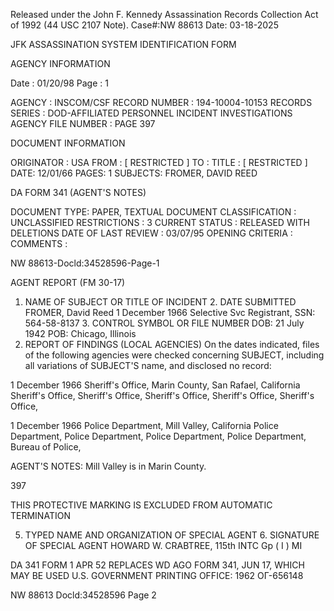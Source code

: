 Released under the John F. Kennedy
Assassination Records Collection Act of
1992 (44 USC 2107 Note). Case#:NW
88613 Date: 03-18-2025

JFK ASSASSINATION SYSTEM
IDENTIFICATION FORM

AGENCY INFORMATION

Date : 01/20/98
Page : 1

AGENCY : INSCOM/CSF
RECORD NUMBER : 194-10004-10153
RECORDS SERIES : DOD-AFFILIATED PERSONNEL INCIDENT INVESTIGATIONS
AGENCY FILE NUMBER : PAGE 397

DOCUMENT INFORMATION

ORIGINATOR : USA
FROM : [ RESTRICTED ]
TO :
TITLE : [ RESTRICTED ]
DATE: 12/01/66
PAGES: 1
SUBJECTS: FROMER, DAVID REED

DA FORM 341 (AGENT'S NOTES)

DOCUMENT TYPE: PAPER, TEXTUAL DOCUMENT
CLASSIFICATION : UNCLASSIFIED
RESTRICTIONS : 3
CURRENT STATUS : RELEASED WITH DELETIONS
DATE OF LAST REVIEW : 03/07/95
OPENING CRITERIA :
COMMENTS :

NW 88613-Docld:34528596-Page-1

AGENT REPORT
(FM 30-17)

1. NAME OF SUBJECT OR TITLE OF INCIDENT 2. DATE SUBMITTED
FROMER, David Reed 1 December 1966
Selective Svc Registrant, SSN: 564-58-8137 3. CONTROL SYMBOL OR FILE NUMBER
DOB: 21 July 1942
POB: Chicago, Illinois
4. REPORT OF FINDINGS
(LOCAL AGENCIES) On the dates indicated, files of the following
agencies were checked concerning SUBJECT, including all variations of SUBJECT'S
name, and disclosed no record:

1 December 1966 Sheriff's Office, Marin County, San Rafael, California
Sheriff's Office,
Sheriff's Office,
Sheriff's Office,
Sheriff's Office,
Sheriff's Office,

1 December 1966 Police Department, Mill Valley, California
Police Department,
Police Department,
Police Department,
Police Department,
Bureau of Police,

AGENT'S NOTES: Mill Valley is in Marin County.

397

THIS PROTECTIVE MARKING IS EXCLUDED
FROM AUTOMATIC TERMINATION

5. TYPED NAME AND ORGANIZATION OF SPECIAL AGENT 6. SIGNATURE OF SPECIAL AGENT
HOWARD W. CRABTREE, 115th INTC Gp ( I )
MI

DA 341
FORM
1 APR 52
REPLACES WD AGO FORM 341, JUN 17, WHICH MAY BE USED
U.S. GOVERNMENT PRINTING OFFICE: 1962 ОГ-656148

NW 88613 Docld:34528596 Page 2
